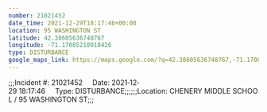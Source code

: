 ```yaml
---
number: 21021452
date_time: 2021-12-29T18:17:46+00:00
location: 95 WASHINGTON ST
latitude: 42.38605636748767
longitude: -71.17085218018426
type: DISTURBANCE
google_maps_link: https://maps.google.com/?q=42.38605636748767,-71.17085218018426
---
```


;;;Incident #: 21021452     Date: 2021‐12‐29 18:17:46     Type: DISTURBANCE;;;;;;Location: CHENERY MIDDLE SCHOOL / 95 WASHINGTON ST;;;
